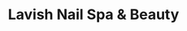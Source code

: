 ---
title: "Lavish Nail Spa & Beauty"
url: /sallynoggin/lavish-nail-spa-und-beauty/
shop: Kosmetik
---